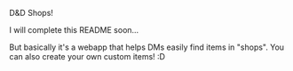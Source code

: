 D&D Shops!

I will complete this README soon...

But basically it's a webapp that helps DMs easily find items in "shops". You can also create your own custom items! :D
